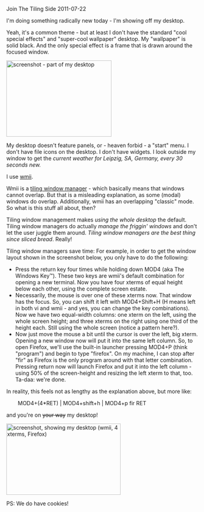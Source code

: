 Join The Tiling Side
2011-07-22

I'm doing something radically new today - I'm showing off my desktop.

Yeah, it's a common theme - but at least I don't have the standard "cool special effects" and "super-cool wallpaper" desktop. My "wallpaper" is solid black. And the only special effect is a frame that is drawn around the focused window.

<a href="http://r-wos.org/media/screenshot_detail.png"><img class="size-full wp-image-300 " title="screenshot_detail" src="http://r-wos.org/media/screenshot_detail.png" alt="screenshot - part of my desktop" width="276" height="200" /></a>

My desktop doesn't feature panels, or - heaven forbid - a "start" menu. I don't have file icons on the desktop. I don't have widgets. I look outside my window to get the *current weather for Leipzig, SA, Germany, every 30 seconds new.*

I use <a href="http://wmii.suckless.org/">wmii</a>.

Wmii is a <a href="http://en.wikipedia.org/wiki/Tiling_window_manager">tiling window manager</a> - which basically means that windows cannot overlap. But that is a misleading explanation, as some (modal) windows do overlap. Additionally, wmii has an overlapping "classic" mode. So what is this stuff all about, then?

Tiling window management makes *using the whole desktop* the default. Tiling window managers do actually *manage the friggin' windows* and don't let the user juggle them around. *Tiling window managers are the best thing since sliced bread*. Really!

Tiling window managers save time: For example, in order to get the window layout shown in the screenshot below, you only have to do the following:
<ul>
	<li>Press the return key four times while holding down MOD4 (aka The Windows Key™). These two keys are wmii's default combination for opening a new terminal. Now you have four xterms of equal height below each other, using the complete screen estate.</li>
	<li>Necessarily, the mouse is over one of these xterms now. That window has the focus. So, you can shift it left with MOD4+Shift+H (H means left in both vi and wmii - and yes, you can change the key combinations). Now we have two equal-width columns: one xterm on the left, using the whole screen height; and three xterms on the right using one third of the height each. Still using the whole screen (notice a pattern here?).</li>
	<li>Now just move the mouse a bit until the cursor is over the left, big xterm. Opening a new window now will put it into the same left column. So, to open Firefox, we'll use the built-in launcher pressing MOD4+P (think "program") and begin to type "firefox". On my machine, I can stop after "fir" as Firefox is the only program around with that letter combination. Pressing return now will launch Firefox and put it into the left column - using 50% of the screen-height and resizing the left xterm to that, too. Ta-daa: we're done.</li>
</ul>
In reality, this feels not as lengthy as the explanation above, but more like:
<p style="text-align: left; padding-left: 30px;">MOD4+(4*RET) | MOD4+shift+h | MOD4+p fir RET</p>
and you're on <del>your way</del> my desktop!

<a href="http://r-wos.org/media/screenshot_big.png"><img class="size-medium wp-image-312" title="screenshot_big" src="http://r-wos.org/media/screenshot_big-300x187.png" alt="screenshot, showing my desktop (wmii, 4 xterms, Firefox)" width="300" height="187" /></a>

PS: We do have cookies!

